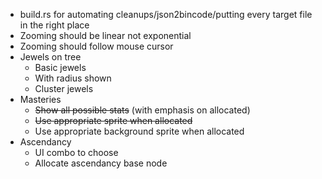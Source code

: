* build.rs for automating cleanups/json2bincode/putting every target file in the right place
* Zooming should be linear not exponential
* Zooming should follow mouse cursor
* Jewels on tree
	* Basic jewels
	* With radius shown
	* Cluster jewels
* Masteries
	* ~~Show all possible stats~~ (with emphasis on allocated)
	* ~~Use appropriate sprite when allocated~~
	* Use appropriate background sprite when allocated
* Ascendancy
	* UI combo to choose
	* Allocate ascendancy base node
